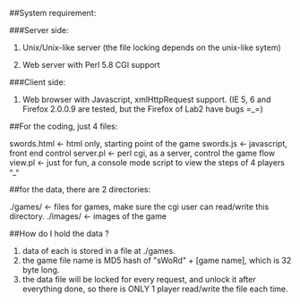 ##System requirement:

###Server side:
1. Unix/Unix-like server (the file locking depends on the unix-like sytem)

2. Web server with Perl 5.8 CGI support

###Client side:
1. Web browser with Javascript, xmlHttpRequest support. (IE 5, 6 and Firefox 2.0.0.9 are tested, but the Firefox of Lab2 have bugs =_=)

##For the coding, just 4 files:

swords.html <- html only, starting point of the game
swords.js <- javascript, front end control
server.pl <- perl cgi, as a server, control the game flow
view.pl <- just for fun, a console mode script to view the steps of 4 players ^_^

##for the data, there are 2 directories:

./games/ <- files for games, make sure the cgi user can read/write this directory.
./images/ <- images of the game


##How do I hold the data ?
1. data of each is stored in a file at ./games.
2. the game file name is MD5 hash of "sWoRd" + [game name], which is 32 byte long.
3. the data file will be locked for every request, and unlock it after everything done, so there is ONLY 1 player read/write the file each time.



